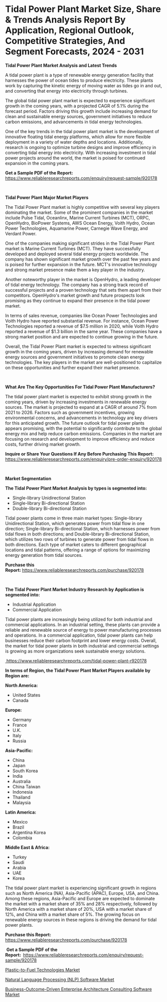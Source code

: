 <p><h1>Tidal Power Plant Market Size, Share & Trends Analysis Report By Application, Regional Outlook, Competitive Strategies, And Segment Forecasts, 2024 - 2031</h1></p><p><strong>Tidal Power Plant Market Analysis and Latest Trends</strong></p>
<p><p>A tidal power plant is a type of renewable energy generation facility that harnesses the power of ocean tides to produce electricity. These plants work by capturing the kinetic energy of moving water as tides go in and out, and converting that energy into electricity through turbines.</p><p>The global tidal power plant market is expected to experience significant growth in the coming years, with a projected CAGR of 5.1% during the forecast period. Factors driving this growth include increasing demand for clean and sustainable energy sources, government initiatives to reduce carbon emissions, and advancements in tidal energy technologies.</p><p>One of the key trends in the tidal power plant market is the development of innovative floating tidal energy platforms, which allow for more flexible deployment in a variety of water depths and locations. Additionally, research is ongoing to optimize turbine designs and improve efficiency in converting tidal energy into electricity. With increasing investment in tidal power projects around the world, the market is poised for continued expansion in the coming years.</p></p>
<p><strong>Get a Sample PDF of the Report:&nbsp;</strong> <a href="https://www.reliableresearchreports.com/enquiry/request-sample/920178">https://www.reliableresearchreports.com/enquiry/request-sample/920178</a></p>
<p>&nbsp;</p>
<p><strong>Tidal Power Plant Major Market Players</strong></p>
<p><p>The Tidal Power Plant market is highly competitive with several key players dominating the market. Some of the prominent companies in the market include Pulse Tidal, Oceanlinx, Marine Current Turbines (MCT), ORPC, OpenHydro, BioPower Systems, AWS Ocean Energy, Voith Hydro, Ocean Power Technologies, Aquamarine Power, Carnegie Wave Energy, and Verdant Power.</p><p>One of the companies making significant strides in the Tidal Power Plant market is Marine Current Turbines (MCT). They have successfully developed and deployed several tidal energy projects worldwide. The company has shown significant market growth over the past few years and is poised for further expansion in the future. MCT's innovative technology and strong market presence make them a key player in the industry.</p><p>Another noteworthy player in the market is OpenHydro, a leading developer of tidal energy technology. The company has a strong track record of successful projects and a proven technology that sets them apart from their competitors. OpenHydro's market growth and future prospects look promising as they continue to expand their presence in the tidal power market.</p><p>In terms of sales revenue, companies like Ocean Power Technologies and Voith Hydro have reported substantial revenue. For instance, Ocean Power Technologies reported a revenue of $7.5 million in 2020, while Voith Hydro reported a revenue of $1.3 billion in the same year. These companies have a strong market position and are expected to continue growing in the future. </p><p>Overall, the Tidal Power Plant market is expected to witness significant growth in the coming years, driven by increasing demand for renewable energy sources and government initiatives to promote clean energy technologies. The key players in the market are well-positioned to capitalize on these opportunities and further expand their market presence.</p></p>
<p>&nbsp;</p>
<p><strong>What Are The Key Opportunities For Tidal Power Plant Manufacturers?</strong></p>
<p><p>The tidal power plant market is expected to exhibit strong growth in the coming years, driven by increasing investments in renewable energy sources. The market is projected to expand at a CAGR of around 7% from 2021 to 2026. Factors such as government incentives, growing environmental concerns, and advancements in technology are key drivers for this anticipated growth. The future outlook for tidal power plants appears promising, with the potential to significantly contribute to the global energy mix and help reduce carbon emissions. Companies in the market are focusing on research and development to improve efficiency and reduce costs, further driving market growth.</p></p>
<p><strong>Inquire or Share Your Questions If Any Before Purchasing This Report:</strong> <a href="https://www.reliableresearchreports.com/enquiry/pre-order-enquiry/920178">https://www.reliableresearchreports.com/enquiry/pre-order-enquiry/920178</a></p>
<p>&nbsp;</p>
<p><strong>Market Segmentation</strong></p>
<p><strong>The Tidal Power Plant Market Analysis by types is segmented into:</strong></p>
<p><ul><li>Single-library Unidirectional Station</li><li>Single-library Bi-directional Station</li><li>Double-library Bi-directional Station</li></ul></p>
<p><p>Tidal power plants come in three main market types: Single-library Unidirectional Station, which generates power from tidal flow in one direction; Single-library Bi-directional Station, which harnesses power from tidal flows in both directions; and Double-library Bi-directional Station, which utilizes two rows of turbines to generate power from tidal flows in both directions. Each type of market caters to different geographical locations and tidal patterns, offering a range of options for maximizing energy generation from tidal sources.</p></p>
<p><strong>Purchase this Report:&nbsp;</strong><a href="https://www.reliableresearchreports.com/purchase/920178">https://www.reliableresearchreports.com/purchase/920178</a></p>
<p>&nbsp;</p>
<p><strong>The Tidal Power Plant Market Industry Research by Application is segmented into:</strong></p>
<p><ul><li>Industrial Application</li><li>Commercial Application</li></ul></p>
<p><p>Tidal power plants are increasingly being utilized for both industrial and commercial applications. In an industrial setting, these plants can provide a reliable and renewable source of energy to power manufacturing processes and operations. In a commercial application, tidal power plants can help businesses reduce their carbon footprint and lower energy costs. Overall, the market for tidal power plants in both industrial and commercial settings is growing as more organizations seek sustainable energy solutions.</p></p>
<p><a href="https://www.reliableresearchreports.com/tidal-power-plant-r920178">&nbsp;https://www.reliableresearchreports.com/tidal-power-plant-r920178</a></p>
<p><strong>In terms of Region, the Tidal Power Plant Market Players available by Region are:</strong></p>
<p>
    <p> <strong> North America: </strong>
        <ul>
            <li>United States</li>
            <li>Canada</li>
        </ul>
        </p> 
    <p> <strong> Europe: </strong>
        <ul>
            <li>Germany</li>
            <li>France</li>
            <li>U.K.</li>
            <li>Italy</li>
            <li>Russia</li>
        </ul>
        </p> 
    <p> <strong> Asia-Pacific: </strong>
        <ul>
            <li>China</li>
            <li>Japan</li>
            <li>South Korea</li>
            <li>India</li>
            <li>Australia</li>
            <li>China Taiwan</li>
            <li>Indonesia</li>
            <li>Thailand</li>
            <li>Malaysia</li>
        </ul>
        </p> 
    <p> <strong> Latin America: </strong>
        <ul>
            <li>Mexico</li>
            <li>Brazil</li>
            <li>Argentina Korea</li>
            <li>Colombia</li>
        </ul>
        </p> 
    <p> <strong> Middle East & Africa: </strong>
        <ul>
            <li>Turkey</li>
            <li>Saudi</li>
            <li>Arabia</li>
            <li>UAE</li>
            <li>Korea</li>
        </ul>
    </p>
    </p>
<p><p>The tidal power plant market is experiencing significant growth in regions such as North America (NA), Asia-Pacific (APAC), Europe, USA, and China. Among these regions, Asia-Pacific and Europe are expected to dominate the market with a market share of 35% and 28% respectively, followed by North America with a market share of 20%, USA with a market share of 12%, and China with a market share of 5%. The growing focus on renewable energy sources in these regions is driving the demand for tidal power plants.</p></p>
<p><strong>Purchase this Report: </strong><a href="https://www.reliableresearchreports.com/purchase/920178">https://www.reliableresearchreports.com/purchase/920178</a></p>
<p>&nbsp;<strong>Get a Sample PDF of the Report:&nbsp;&nbsp;</strong><a href="https://www.reliableresearchreports.com/enquiry/request-sample/920178">https://www.reliableresearchreports.com/enquiry/request-sample/920178</a></p>
<p><strong></strong></p>
<p><p><a href="https://www.linkedin.com/pulse/plastic-to-fuel-technologiesnbspmarket-focuses-market-share-tu4ef?trackingId=Y%2BfQ6P6U9EViXKQ2bN7N0A%3D%3D">Plastic-to-Fuel Technologies Market</a></p><p><a href="https://www.linkedin.com/pulse/natural-language-processing-nlp-software-market-trends-forecast-u4ouf?trackingId=HubcmC%2F15QM0cpA7%2BhJ%2Fxw%3D%3D">Natural Language Processing (NLP) Software Market</a></p><p><a href="https://www.linkedin.com/pulse/analyzing-business-outcome-driven-enterprise-architecture-gcqoc?trackingId=XhSzLDNmTy%2Fedmw%2FMH69Rg%3D%3D">Business-Outcome-Driven Enterprise Architecture Consulting Software Market</a></p></p>